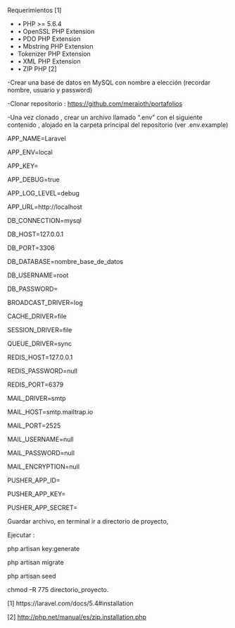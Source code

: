 <p align="center>
Sistema de Portafolios para acreditación
Desarrollado por: Joaquin Cardenas , Javier Richards , Diego Rodriguez y Meraioth Ulloa
</p>

<p align="center">
Requerimientos [1]
<ul>
<li>•	PHP >= 5.6.4
 </li>
<li>•	OpenSSL PHP Extension
 </li>
<li> •	PDO PHP Extension
 </li>
<li>•	Mbstring PHP Extension
 </li>
<li> Tokenizer PHP Extension </li>
<li> •	XML PHP Extension
 </li>
<li> •	ZIP PHP [2]
 </li>

</ul>
</p>

<p>
-Crear una base de datos en MySQL con nombre a elección (recordar nombre, usuario y password)

-Clonar repositorio : https://github.com/meraioth/portafolios

-Una vez clonado , crear un archivo llamado “.env” con el siguiente contenido , alojado en la carpeta principal del repositorio (ver .env.example)
</p>

<p>
APP_NAME=Laravel

APP_ENV=local

APP_KEY=

APP_DEBUG=true

APP_LOG_LEVEL=debug

APP_URL=http://localhost



DB_CONNECTION=mysql

DB_HOST=127.0.0.1

DB_PORT=3306

DB_DATABASE=nombre_base_de_datos

DB_USERNAME=root

DB_PASSWORD=


BROADCAST_DRIVER=log

CACHE_DRIVER=file

SESSION_DRIVER=file

QUEUE_DRIVER=sync


REDIS_HOST=127.0.0.1

REDIS_PASSWORD=null

REDIS_PORT=6379


MAIL_DRIVER=smtp

MAIL_HOST=smtp.mailtrap.io

MAIL_PORT=2525

MAIL_USERNAME=null

MAIL_PASSWORD=null

MAIL_ENCRYPTION=null

PUSHER_APP_ID=

PUSHER_APP_KEY=

PUSHER_APP_SECRET=

</p>
<p>Guardar archivo, en terminal ir a directorio de proyecto, 

Ejecutar : 


php artisan key:generate

php artisan migrate

php artisan seed


chmod –R 775 directorio_proyecto.
</p>

<p>[1] https://laravel.com/docs/5.4#installation

[2] http://php.net/manual/es/zip.installation.php

</p>
